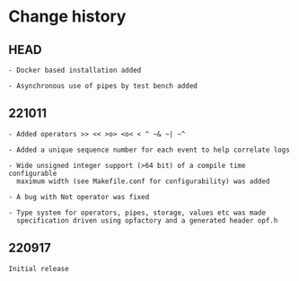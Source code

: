 # Change history

## HEAD

    - Docker based installation added

    - Asynchronous use of pipes by test bench added

## 221011

    - Added operators >> << >o> <o< < ^ ~& ~| ~^

    - Added a unique sequence number for each event to help correlate logs

    - Wide unsigned integer support (>64 bit) of a compile time configurable
      maximum width (see Makefile.conf for configurability) was added

    - A bug with Not operator was fixed

    - Type system for operators, pipes, storage, values etc was made
      specification driven using opfactory and a generated header opf.h

## 220917

    Initial release
